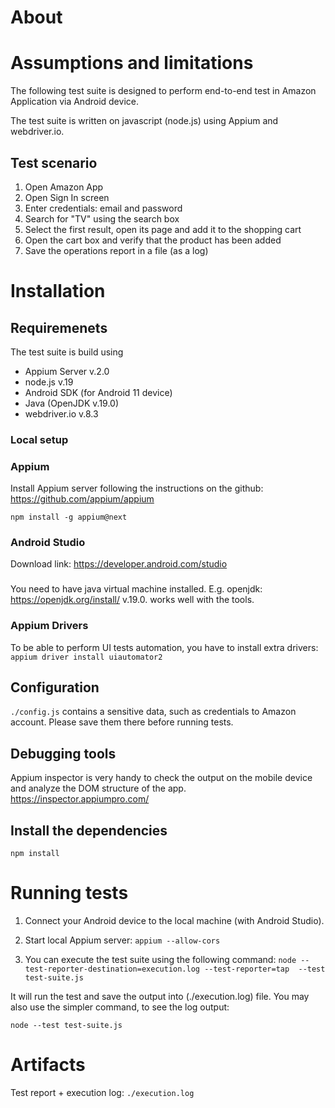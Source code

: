 # About

# Assumptions and limitations

The following test suite is designed to perform end-to-end test in Amazon Application via Android device.

The test suite is written on javascript (node.js) using Appium and webdriver.io.

## Test scenario

1. Open Amazon App
2. Open Sign In screen
3. Enter credentials: email and password
4. Search for "TV" using the search box
5. Select the first result, open its page and add it to the shopping cart
6. Open the cart box and verify that the product has been added
7. Save the operations report in a file (as a log) 

# Installation

## Requiremenets

The test suite is build using

* Appium Server v.2.0
* node.js v.19
* Android SDK (for Android 11 device)
* Java (OpenJDK v.19.0)
* webdriver.io v.8.3

### Local setup

### Appium

Install Appium server following the instructions on the github: https://github.com/appium/appium

``npm install -g appium@next``

### Android Studio

Download link: https://developer.android.com/studio

###
You need to have java virtual machine installed.
E.g. openjdk: https://openjdk.org/install/ v.19.0. works well with the tools.

### Appium Drivers

To be able to perform UI tests automation, you have to install extra drivers:
``appium driver install uiautomator2``


## Configuration

``./config.js`` contains a sensitive data, such as credentials to Amazon account. Please save them there before running tests.

## Debugging tools

Appium inspector is very handy to check the output on the mobile device and analyze the DOM structure of the app.
https://inspector.appiumpro.com/

## Install the dependencies

``npm install``

# Running tests

1. Connect your Android device to the local machine (with Android Studio).

2. Start local Appium server: 
``appium --allow-cors``

3. You can execute the test suite using the following command:
``node --test-reporter-destination=execution.log --test-reporter=tap  --test test-suite.js``

It will run the test and save the output into (./execution.log) file.
You may also use the simpler command, to see the log output:

``node --test test-suite.js``

# Artifacts

Test report + execution log:
``./execution.log``
